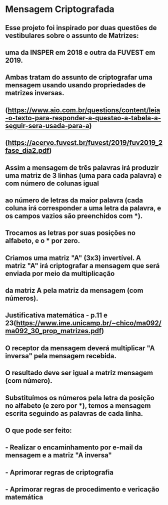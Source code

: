 # Mensagem Criptografada
 
## Esse projeto foi inspirado por duas questões de vestibulares sobre o assunto de Matrizes:
## uma da INSPER em 2018 e outra da FUVEST em 2019.
## Ambas tratam do assunto de criptografar uma mensagem usando usando propriedades de matrizes inversas.
## (https://www.aio.com.br/questions/content/leia-o-texto-para-responder-a-questao-a-tabela-a-seguir-sera-usada-para-a)
## (https://acervo.fuvest.br/fuvest/2019/fuv2019_2fase_dia2.pdf)

## Assim a mensagem de três palavras irá produzir uma matriz de 3 linhas (uma para cada palavra) e com número de colunas igual
## ao número de letras da maior palavra (cada coluna irá corresponder a uma letra da palavra, e os campos vazios são preenchidos com *). 
## Trocamos as letras por suas posições no alfabeto, e o * por zero.

## Criamos uma matriz "A" (3x3) invertível. A matriz "A" irá criptografar a mensagem que será enviada por meio da multiplicação
## da matriz A pela matriz da mensagem (com números).
## Justificativa matemática - p.11 e 23(https://www.ime.unicamp.br/~chico/ma092/ma092_30_prop_matrizes.pdf)

## O receptor da mensagem deverá multiplicar "A inversa" pela mensagem recebida.
## O resultado deve ser igual a matriz mensagem (com número).

## Substituímos os números pela letra da posição no alfabeto (e zero por *), temos a mensagem escrita seguindo as palavras de cada linha.

## O que pode ser feito:
## - Realizar o encaminhamento por e-mail da mensagem e a matriz "A inversa"
## - Aprimorar regras de criptografia
## - Aprimorar regras de procedimento e vericação matemática
